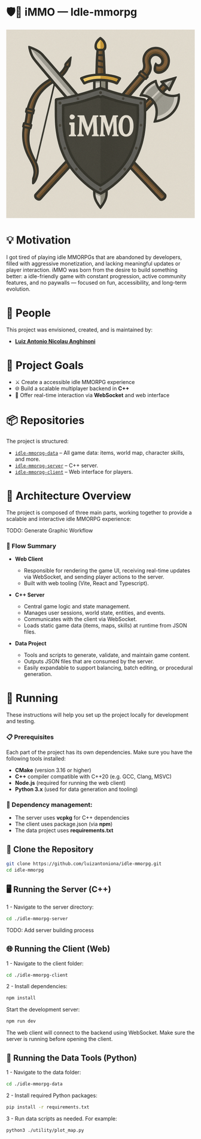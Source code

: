 # 🛡️🧙 iMMO — Idle-mmorpg

<p align="center">
  <img src="icon.512.png" alt="iMMO Logo"/>
</p>

# 💡 Motivation
I got tired of playing idle MMORPGs that are abandoned by developers, filled with aggressive monetization, and lacking meaningful updates or player interaction.
iMMO was born from the desire to build something better: a idle-friendly game with constant progression, active community features, and no paywalls — focused on fun, accessibility, and long-term evolution.

# 👥 People
This project was envisioned, created, and is maintained by:  
- **[Luiz Antonio Nicolau Anghinoni](https://github.com/luizantoniona)**

# 🎯 Project Goals
- ⚔️ Create a accessible idle MMORPG experience  
- 🌐 Build a scalable multiplayer backend in **C++**  
- 💬 Offer real-time interaction via **WebSocket** and web interface  

# 📦 Repositories
The project is structured:
- [`idle-mmorpg-data`](https://github.com/luizantoniona/idle-mmorpg/tree/main/idle-mmorpg-data) – All game data: items, world map, character skills, and more.
- [`idle-mmorpg-server`](https://github.com/luizantoniona/idle-mmorpg/tree/main/idle-mmorpg-server) – C++ server.
- [`idle-mmorpg-client`](https://github.com/luizantoniona/idle-mmorpg/tree/main/idle-mmorpg-client) – Web interface for players.


# 🧱 Architecture Overview
The project is composed of three main parts, working together to provide a scalable and interactive idle MMORPG experience:

TODO: Generate Graphic Workflow

### 🔁 Flow Summary
- **Web Client**
  - Responsible for rendering the game UI, receiving real-time updates via WebSocket, and sending player actions to the server.
  - Built with web tooling (Vite, React and Typescript).

- **C++ Server**
  - Central game logic and state management.
  - Manages user sessions, world state, entities, and events.
  - Communicates with the client via WebSocket.
  - Loads static game data (items, maps, skills) at runtime from JSON files.

- **Data Project**
  - Tools and scripts to generate, validate, and maintain game content.
  - Outputs JSON files that are consumed by the server.
  - Easily expandable to support balancing, batch editing, or procedural generation.

# 🚀 Running
These instructions will help you set up the project locally for development and testing.

### 📋 Prerequisites
Each part of the project has its own dependencies. Make sure you have the following tools installed:
- **CMake** (version 3.16 or higher)
- **C++** compiler compatible with C++20 (e.g. GCC, Clang, MSVC)
- **Node.js** (required for running the web client)
- **Python 3.x** (used for data generation and tooling)

### 🔧 Dependency management:
- The server uses **vcpkg** for C++ dependencies
- The client uses package.json (via **npm**)
- The data project uses **requirements.txt**

## 📁 Clone the Repository
```bash
git clone https://github.com/luizantoniona/idle-mmorpg.git
cd idle-mmorpg
```

## 🖥️ Running the Server (C++)
1 - Navigate to the server directory:
```bash
cd ./idle-mmorpg-server
```

TODO: Add server building process

## 🌐 Running the Client (Web)
1 - Navigate to the client folder:
```bash
cd ./idle-mmorpg-client
```

2 - Install dependencies:
```bash
npm install
```
Start the development server:
```bash
npm run dev
```

The web client will connect to the backend using WebSocket. Make sure the server is running before opening the client.

## 🧾 Running the Data Tools (Python)
1 - Navigate to the data folder:
```bash
cd ./idle-mmorpg-data
```

2 - Install required Python packages:
```bash
pip install -r requirements.txt
```

3 - Run data scripts as needed. For example:
```bash
python3 ./utility/plot_map.py
```
